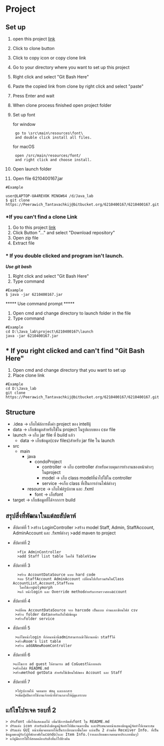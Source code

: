 # Project

## Set up
1. open this project  [link](https://bitbucket.org/6210400167/6210400167/src/master/)
2. Click to clone button
3. Click to copy icon or copy clone link
4. Go to your directory where you want to set up this project
5. Right click and select "Git Bash Here" 
6. Paste the copied link from clone by right click and select "paste"
7. Press Enter and wait 
8. When clone process finished open project folder
9. Set up font

    for window 
    
        go to \src\main\resources\font\
        and double click install all files. 
    for macOS
    
        open /src/main/resources/font/
        and right click and choose install.
        
   
10. Open launch folder
11. Open file 6210400167.jar
```
#Example

user@LAPTOP-UA4REVOK MINGW64 /d/Java_lab
$ git clone https://Peerawich_Tantavachkij@bitbucket.org/6210400167/6210400167.git

```

### \*If you can't find a clone Link
1. Go to this project [link](https://bitbucket.org/6210400167/6210400167/src/master/)
2. Click Button  "..." and select "Download repository"
3. Open zip file
4. Extract file

### \* If you double clicked and program isn't launch.
*****Use git bash*****
1. Right click and select "Git Bash Here"
2. Type command
```
#Example
$ java -jar 6210400167.jar
```

***** Use command prompt *****
1. Open cmd and change directory to launch folder in the file
2. Type command
```
#Example
cd D:\Java_lab\project\6210400167\launch
java -jar 6210400167.jar
```
## \* If you right clicked and can't find "Git Bash Here"
1. Open cmd and change directory that you want to set up
2. Place clone link
```
#Example
cd D:\Java_lab
git clone https://Peerawich_Tantavachkij@bitbucket.org/6210400167/6210400167.git
```


## Structure
* .idea → เก็บไฟล์การตั้งค่า project ของ intellij
* data → เก็บข้อมูลสำหรับใช้ใน project ในรูปแบบของ csv file
* launch → เก็บ jar file ที่ build แล้ว
  * data → เก็บข้อมูล(csv files)สำหรับ jar file ใน launch
* src
  * main
      * java
         * condoProject
            * controller → เก็บ controller สำหรับควบคุมการทำงานของหน้าต่างๆในproject
            * model → เก็บ class modelที่นำไปใช้ใน controller
            * service →เก็บ class ที่เป็นการอ่านไฟล์ต่างๆ
      * resource → เก็บไฟล์รูปภาพ และ .fxml
         * font → เก็บfont
* target → เก็บข้อมูลที่ได้จากการ build


## สรุปสิ่งที่พัฒนาในแต่ละสัปดาห์
   * สัปดาห์ที่ 1
           >สร้าง LoginController
           >สร้าง model Staff, Admin, StaffAccount, AdminAccount และ .fxmlต่างๆ
           >add maven to project
   * สัปดาห์ที่ 2
         
           >fix AdminController
           >add Staff list table โดยใช้ TableView
   * สัปดาห์ที่ 3
           
           >สร้าง AccountDataSource แบบ hard code
           >ลบ StaffAccount AdminAccount เปลี่ยนไปเก็บรวมกันในClass AccountList,Account,Staffแทน
            โดยใช้การpolymorph
           >แก้ หน้าlogin และ Override methodสำหรับการตรวจสอบaccount
   * สัปดาห์ที่ 4
   
          >เปลี่ยน AccountDataSource จาก harcode เป็นแบบ อ่านและเขียนไฟล์ csv
          >สร้าง folder dataสำหรับเก็บไฟล์ข้อมูล
          >สร้างfolder service
          
   * สัปดาห์ที่ 5
      
          >แก้ไขหน้าlogin ที่ก่อนหน้านี้adminสามารถเข้าใช้งานหน้า staffได้
          >สร้างRoom's list table
          >สร้าง addANewRoomController
    
   * สัปดาห์ที่ 6
         
         >แก้ไขการ ad guest ให้สามารถ ad CoGuestได้ภายหลัง
         >สร้างไฟล์ README.md
         >สร้างmethod getData สำหรับใช้เขียนไฟล์ของ Account และ Staff
         
   * สัปดาห์ที่ 7
   
          >ใส่รูปภาพให้ จดหมาย พัสดุ และเอกสาร
          >เพิ่มปุ่มปิดการใช้งานเจ้าหน้าที่ส่วนกลางให้ผู้ดูแลระบบ
          
## แก้ไขโปรเจค รอบที่ 2
    > ปรับfont เพื่อให้แสดงผลได้ เพิ่มวิธีการติดตั้งfont ใน README.md
    > ปรับแต่ง icon สำหรับเข้าถึงข้อมูลผู้จัดทำให้ชัดเจนมากขึ้น และปรับขนาดหน้าแสดงข้อมูลผู้จัดทำให้เหมาะสม
    > ปรับแต่ง GUI หน้าเพิ่มจดหมายให้เป็นระเบียบมากขึ้นโดย แบ่งเป็น 2 ส่วนคือ Receiver Info. ที่เป็นข้อมูลของผู้รับ(ผู้ที่พักอาศัยในcondo)และ Item Info.(รายละเอียดของจดหมายประเภทนั้นๆ)
    > แก้คู่มือการใช้ให้สอดคล้องกับสิ่งที่แก้ไปข้างต้น
     







  



